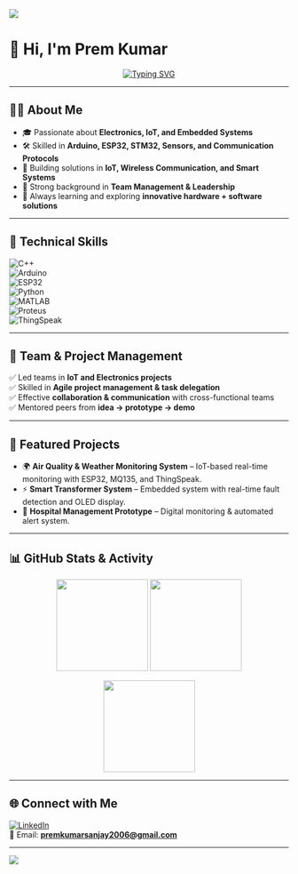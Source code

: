 <!-- Animated Header -->
<img src="https://capsule-render.vercel.app/api?type=waving&color=0:00C9FF,100:92FE9D&height=120&section=header&text=Prem%20Kumar&fontSize=30&fontColor=ffffff&fontAlignY=35&desc=Electronics%20Engineer%20%7C%20IoT%20Developer%20%7C%20Team%20Manager&descAlignY=55&descAlign=50" />

# 👋 Hi, I'm Prem Kumar  

<p align="center">
  <a href="https://git.io/typing-svg">
    <img src="https://readme-typing-svg.demolab.com?font=Fira+Code&size=22&pause=1000&color=00C9FF&center=true&vCenter=true&width=600&lines=⚡+Electronics+Engineer;🌍+IoT+Developer;🤝+Team+Leader;🚀+Embedded+Systems+Enthusiast" alt="Typing SVG" />
  </a>
</p>

---

## 🧑‍💻 About Me  
- 🎓 Passionate about **Electronics, IoT, and Embedded Systems**  
- 🛠️ Skilled in **Arduino, ESP32, STM32, Sensors, and Communication Protocols**  
- 📡 Building solutions in **IoT, Wireless Communication, and Smart Systems**  
- 👥 Strong background in **Team Management & Leadership**  
- 🚀 Always learning and exploring **innovative hardware + software solutions**  

---

## 🔧 Technical Skills  
![C++](https://img.shields.io/badge/C++-00599C?style=for-the-badge&logo=cplusplus&logoColor=white)  
![Arduino](https://img.shields.io/badge/Arduino-00979D?style=for-the-badge&logo=arduino&logoColor=white)  
![ESP32](https://img.shields.io/badge/ESP32-Microcontroller-orange?style=for-the-badge)  
![Python](https://img.shields.io/badge/Python-3776AB?style=for-the-badge&logo=python&logoColor=yellow)  
![MATLAB](https://img.shields.io/badge/MATLAB-0076A8?style=for-the-badge&logo=mathworks&logoColor=white)  
![Proteus](https://img.shields.io/badge/Proteus-Simulation-blue?style=for-the-badge)  
![ThingSpeak](https://img.shields.io/badge/ThingSpeak-IoT%20Cloud-brightgreen?style=for-the-badge)  

---

## 🤝 Team & Project Management  
✅ Led teams in **IoT and Electronics projects**  
✅ Skilled in **Agile project management & task delegation**  
✅ Effective **collaboration & communication** with cross-functional teams  
✅ Mentored peers from **idea → prototype → demo**  

---

## 📂 Featured Projects  
- 🌍 **Air Quality & Weather Monitoring System** – IoT-based real-time monitoring with ESP32, MQ135, and ThingSpeak.  
- ⚡ **Smart Transformer System** – Embedded system with real-time fault detection and OLED display.  
- 🏥 **Hospital Management Prototype** – Digital monitoring & automated alert system.  

---

## 📊 GitHub Stats & Activity  
<p align="center">
  <img src="https://github-readme-stats.vercel.app/api?username=YOUR_GITHUB_USERNAME&show_icons=true&theme=tokyonight" height="165"/>
  <img src="https://github-readme-stats.vercel.app/api/top-langs/?username=YOUR_GITHUB_USERNAME&layout=compact&theme=tokyonight" height="165"/>
</p>

<p align="center">
  <img src="https://github-readme-streak-stats.herokuapp.com/?user=YOUR_GITHUB_USERNAME&theme=tokyonight" height="165"/>
</p>

---

## 🌐 Connect with Me  
[![LinkedIn](https://img.shields.io/badge/LinkedIn-Prem%20Kumar-blue?style=for-the-badge&logo=linkedin)](https://www.linkedin.com/in/prem-kumar-9b0025290)  
📧 Email: **premkumarsanjay2006@gmail.com**  

---

<!-- Animated Footer -->
<img src="https://capsule-render.vercel.app/api?type=waving&color=0:92FE9D,100:00C9FF&height=100&section=footer"/>
